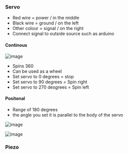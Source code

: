 ### Servo

- Red wire = power / in the middle
- Black wire = ground / on the left
- Other colour = signal / on the right
- Connect signal to outside source such as arduino 


#### Continous 

![image](https://github.com/0Domlightning0/TheJournal/assets/99225898/15615b47-9b52-457e-9650-c0e61cbc0948)

- Spins 360
- Can be used as a wheel 
- Set servo to 0 degrees = stop
- Set servo to 90 degrees = Spin right
- Set servo to 270 desgrees = Spin left

#### Positonal

- Range of 180 degrees 
- the angle you set it is parallel to the body of the servo

![image](https://github.com/0Domlightning0/TheJournal/assets/99225898/3b80a189-677c-484a-9149-d55854826be3)

![image](https://github.com/0Domlightning0/TheJournal/assets/99225898/4f149d4a-fa08-4e6f-a5d7-290654b4f5c7)


### Piezo 



